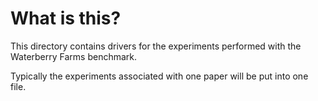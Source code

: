 # What is this?

This directory contains drivers for the experiments performed with the Waterberry Farms benchmark. 

Typically the experiments associated with one paper will be put into one file. 